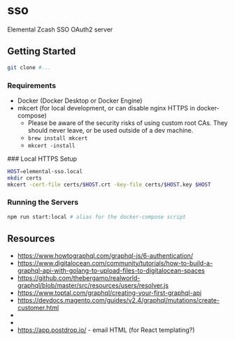 # sso
Elemental Zcash SSO OAuth2 server

## Getting Started

```sh
git clone #...
```

### Requirements

- Docker (Docker Desktop or Docker Engine)
- mkcert (for local development, or can disable nginx HTTPS in docker-compose)
  - Please be aware of the security risks of using custom root CAs. They should never leave, or be used outside of a dev machine.
  - `brew install mkcert`
  - `mkcert -install`


### Local HTTPS Setup

```sh
HOST=elemental-sso.local
mkdir certs
mkcert -cert-file certs/$HOST.crt -key-file certs/$HOST.key $HOST
```

### Running the Servers

```sh
npm run start:local # alias for the docker-compose script
```

## Resources

- https://www.howtographql.com/graphql-js/6-authentication/
- https://www.digitalocean.com/community/tutorials/how-to-build-a-graphql-api-with-golang-to-upload-files-to-digitalocean-spaces
- https://github.com/thebergamo/realworld-graphql/blob/master/src/resources/users/resolver.js
- https://www.toptal.com/graphql/creating-your-first-graphql-api
- https://devdocs.magento.com/guides/v2.4/graphql/mutations/create-customer.html
- 
- 
- https://app.postdrop.io/ - email HTML (for React templating?)